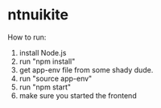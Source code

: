 # ntnuikite

How to run:

1. install Node.js
2. run "npm install"
3. get app-env file from some shady dude.
4. run "source app-env"
5. run "npm start"
6. make sure you started the frontend 
